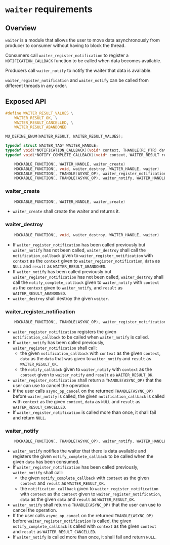 # `waiter` requirements

## Overview

`waiter` is a module that allows the user to move data asynchronously from producer to consumer without having to block the thread.

Consumers call `waiter_register_notification` to register a `NOTIFICATION_CALLBACK` function to be called when data becomes available.

Producers call `waiter_notify` to notify the waiter that data is available.

`waiter_register_notification` and `waiter_notify` can be called from different threads in any order.

## Exposed API
```c
#define WAITER_RESULT_VALUES \
    WAITER_RESULT_OK, \
    WAITER_RESULT_CANCELLED, \
    WAITER_RESULT_ABANDONED

MU_DEFINE_ENUM(WAITER_RESULT, WAITER_RESULT_VALUES);

typedef struct WAITER_TAG* WAITER_HANDLE;
typedef void(*NOTIFICATION_CALLBACK)(void* context, THANDLE(RC_PTR) data, WAITER_RESULT result);
typedef void(*NOTIFY_COMPLETE_CALLBACK)(void* context, WAITER_RESULT result);

    MOCKABLE_FUNCTION(, WAITER_HANDLE, waiter_create)
    MOCKABLE_FUNCTION(, void, waiter_destroy, WAITER_HANDLE, waiter)
    MOCKABLE_FUNCTION(, THANDLE(ASYNC_OP), waiter_register_notification, WAITER_HANDLE, waiter, NOTIFICATION_CALLBACK, notification_callback, void*, context);
    MOCKABLE_FUNCTION(, THANDLE(ASYNC_OP), waiter_notify, WAITER_HANDLE, waiter, THANDLE(RC_PTR), data, NOTIFY_COMPLETE_CALLBACK, notify_complete_callback, void*, context);

```

### waiter_create
```c
    MOCKABLE_FUNCTION(, WAITER_HANDLE, waiter_create)
```

- `waiter_create` shall create the waiter and returns it.

### waiter_destroy
```c
    MOCKABLE_FUNCTION(, void, waiter_destroy, WAITER_HANDLE, waiter)
```

- If `waiter_register_notification` has been called previously but `waiter_notify` has not been called, `waiter_destroy` shall call the `notification_callback` given to `waiter_register_notification` with `context` as the `context` given to `waiter_register_notification`, `data` as `NULL` and `result` as `WAITER_RESULT_ABANDONED`.
- If `waiter_notify` has been called previously but `waiter_register_notification` has not been called, `waiter_destroy` shall call the `notify_complete_callback` given to `waiter_notify` with `context` as the `context` given to `waiter_notify`, and `result` as `WAITER_RESULT_ABANDONED`.
- `waiter_destroy` shall destroy the given `waiter`.

### waiter_register_notification
```c
    MOCKABLE_FUNCTION(, THANDLE(ASYNC_OP), waiter_register_notification, WAITER_HANDLE, waiter, NOTIFICATION_CALLBACK, notification_callback, void*, context);
```
- `waiter_register_notification` registers the given `notification_callback` to be called when `waiter_notify` is called.
- If `waiter_notify` has been called previously, `waiter_register_notification` shall  call:
    - the given `notification_callback` with `context` as the given `context`, `data` as the `data` that was given to `waiter_notify` and `result` as `WAITER_RESULT_OK`.
    - the `notify_callback` given to `waiter_notify` with `context` as the `context` given to `waiter_notify` and `result` as `WAITER_RESULT_OK`.
- `waiter_register_notification` shall return a `THANDLE(ASYNC_OP)` that the user can use to cancel the operation.
- If the user calls `async_op_cancel` on the returned `THANDLE(ASYNC_OP)` before `waiter_notify` is called, the given `notification_callback` is called with `context` as the given `context`, `data` as `NULL` and `result` as `WAITER_RESULT_CANCELLED`.
- If `waiter_register_notification` is called more than once, it shall fail and return `NULL`.

### waiter_notify
```c
    MOCKABLE_FUNCTION(, THANDLE(ASYNC_OP), waiter_notify, WAITER_HANDLE, waiter, THANDLE(RC_PTR), data, NOTIFY_COMPLETE_CALLBACK, notify_complete_callback, void*, context);
```
- `waiter_notify` notifies the waiter that there is data available and registers the given `notify_complete_callback` to be called when the given `data` has been consumed.
- If `waiter_register_notification` has been called previously, `waiter_notify` shall call:
    - the given `notify_complete_callback` with `context` as the given `context` and `result` as `WAITER_RESULT_OK`.
    - the `notification_callback` given to `waiter_register_notification` with `context` as the `context` given to `waiter_register_notification`, `data` as the given `data` and `result` as `WAITER_RESULT_OK`.
- `waiter_notify` shall return a `THANDLE(ASYNC_OP)` that the user can use to cancel the operation.
- If the user calls `async_op_cancel` on the returned `THANDLE(ASYNC_OP)` before `waiter_register_notification` is called, the given `notify_complete_callback` is called with `context` as the given `context` and `result` as `WAITER_RESULT_CANCELLED`.
- If `waiter_notify` is called more than once, it shall fail and return `NULL`.